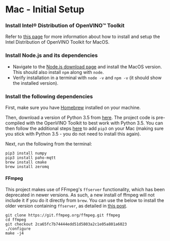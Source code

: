 # Mac - Initial Setup

### Install Intel® Distribution of OpenVINO™ Toolkit

Refer to [this page](https://docs.openvinotoolkit.org/latest/_docs_install_guides_installing_openvino_macos.html) for more information about how to install and setup the Intel Distribution of OpenVINO Toolkit for MacOS.

### Install Node.js and its dependencies

- Navigate to the [Node.js download page](https://nodejs.org/en/download/) and install the MacOS version. This should also install `npm` along with `node`. 
- Verify installation in a terminal with `node -v` and `npm -v` (it should show the installed version).

### Install the following dependencies

First, make sure you have [Homebrew](https://brew.sh/) installed on your machine.

Then, download a version of Python 3.5 from [here](https://www.python.org/downloads/). The project code is pre-compiled with the OpenVINO Toolkit to best work with Python 3.5. You can then follow the additional steps [here](https://evansdianga.com/install-pip-osx/) to add `pip3` on your Mac (making sure you stick with Python 3.5 - you do not need to install this again).

Next, run the following from the terminal:

```
pip3 install numpy
pip3 install paho-mqtt
brew install cmake
brew install zeromq
```

#### FFmpeg

This project makes use of FFmpeg's `ffserver` functionality, which has been deprecated in newer versions. As such, a new install of ffmpeg will not include it if you do it directly from `brew`. You can use the below to install the older version containing `ffserver`, as detailed in [this post](https://superuser.com/questions/1296377/why-am-i-getting-an-unable-to-find-a-suitable-output-format-for-http-localho/1297419#1297419).

```
git clone https://git.ffmpeg.org/ffmpeg.git ffmpeg
cd ffmpeg
git checkout 2ca65fc7b74444edd51d5803a2c1e05a801a6023
./configure
make -j4
```


